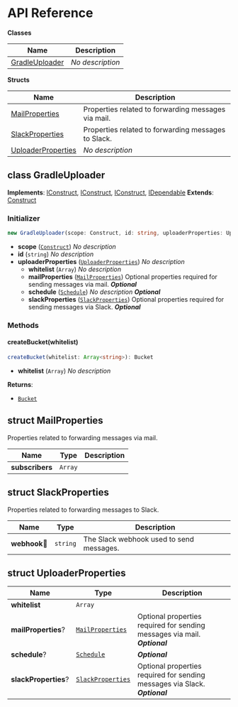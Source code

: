 # API Reference

**Classes**

Name|Description
----|-----------
[GradleUploader](#gradle-s3-uploader-gradleuploader)|*No description*


**Structs**

Name|Description
----|-----------
[MailProperties](#gradle-s3-uploader-mailproperties)|Properties related to forwarding messages via mail.
[SlackProperties](#gradle-s3-uploader-slackproperties)|Properties related to forwarding messages to Slack.
[UploaderProperties](#gradle-s3-uploader-uploaderproperties)|*No description*



## class GradleUploader  <a id="gradle-s3-uploader-gradleuploader"></a>



__Implements__: [IConstruct](#constructs-iconstruct), [IConstruct](#aws-cdk-core-iconstruct), [IConstruct](#constructs-iconstruct), [IDependable](#aws-cdk-core-idependable)
__Extends__: [Construct](#aws-cdk-core-construct)

### Initializer




```ts
new GradleUploader(scope: Construct, id: string, uploaderProperties: UploaderProperties)
```

* **scope** (<code>[Construct](#aws-cdk-core-construct)</code>)  *No description*
* **id** (<code>string</code>)  *No description*
* **uploaderProperties** (<code>[UploaderProperties](#gradle-s3-uploader-uploaderproperties)</code>)  *No description*
  * **whitelist** (<code>Array<string></code>)  *No description* 
  * **mailProperties** (<code>[MailProperties](#gradle-s3-uploader-mailproperties)</code>)  Optional properties required for sending messages via mail. __*Optional*__
  * **schedule** (<code>[Schedule](#aws-cdk-aws-events-schedule)</code>)  *No description* __*Optional*__
  * **slackProperties** (<code>[SlackProperties](#gradle-s3-uploader-slackproperties)</code>)  Optional properties required for sending messages via Slack. __*Optional*__


### Methods


#### createBucket(whitelist) <a id="gradle-s3-uploader-gradleuploader-createbucket"></a>



```ts
createBucket(whitelist: Array<string>): Bucket
```

* **whitelist** (<code>Array<string></code>)  *No description*

__Returns__:
* <code>[Bucket](#aws-cdk-aws-s3-bucket)</code>



## struct MailProperties  <a id="gradle-s3-uploader-mailproperties"></a>


Properties related to forwarding messages via mail.



Name | Type | Description 
-----|------|-------------
**subscribers** | <code>Array<string></code> | <span></span>



## struct SlackProperties  <a id="gradle-s3-uploader-slackproperties"></a>


Properties related to forwarding messages to Slack.



Name | Type | Description 
-----|------|-------------
**webhook**🔹 | <code>string</code> | The Slack webhook used to send messages.



## struct UploaderProperties  <a id="gradle-s3-uploader-uploaderproperties"></a>






Name | Type | Description 
-----|------|-------------
**whitelist** | <code>Array<string></code> | <span></span>
**mailProperties**? | <code>[MailProperties](#gradle-s3-uploader-mailproperties)</code> | Optional properties required for sending messages via mail.<br/>__*Optional*__
**schedule**? | <code>[Schedule](#aws-cdk-aws-events-schedule)</code> | __*Optional*__
**slackProperties**? | <code>[SlackProperties](#gradle-s3-uploader-slackproperties)</code> | Optional properties required for sending messages via Slack.<br/>__*Optional*__



